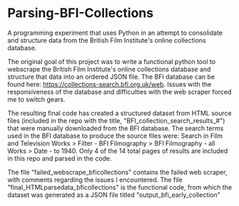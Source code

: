 # Parsing-BFI-Collections
A programming experiment that uses Python in an attempt to consolidate and structure data from the British Film Institute's online collections database.

The original goal of this project was to write a functional python tool to webscrape the British Film Institute's online collections database and structure that data into an ordered JSON file. The BFI database can be found here: https://collections-search.bfi.org.uk/web. Issues with the responsiveness of the database and difficulties with the web scraper forced me to switch gears.

The resulting final code has created a structured dataset from HTML source files (included in the repo with the title, "BFI_collection_search_results_#") that were manually downloaded from the BFI database. The search terms used in the BFI database to produce the source files were: Search in Film and Television Works > Filter - BFI Filmography >  BFI Filmography - all Works > Date - to 1940. Only 4 of the 14 total pages of results are included in this repo and parsed in the code.

The file "failed_webscrape_bficollections" contains the failed web scraper, with comments regarding the issues I encountered. The file "final_HTMLparsedata_bficollections" is the functional code, from which the dataset was generated as a JSON file titled "output_bfi_early_collection"
